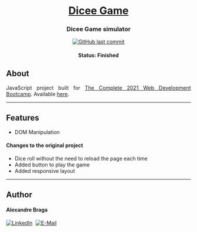 <h1 align="center">
  <a href="https://alexbraga.github.io/dicee-game/">Dicee Game</a>
</h1>

<h3 align="center">
    Dicee Game simulator
</h3>

<p align="center">
  <a href="https://github.com/alexbraga/dicee-game/commits/master"><img alt="GitHub last commit" src="https://img.shields.io/github/last-commit/alexbraga/dicee-game"></a>
</p>

<h4 align="center">
	 Status: Finished
</h4>

## About

<p align="justify">JavaScript project built for <a href="https://www.udemy.com/course/the-complete-web-development-bootcamp/">The Complete 2021 Web Development Bootcamp</a>. Available <a href="https://alexbraga.github.io/dicee-game/">here</a>.</p>

---

## Features

- DOM Manipulation

#### Changes to the original project

- Dice roll without the need to reload the page each time
- Added button to play the game
- Added responsive layout

---

## Author

<h4>Alexandre Braga</h4>

<div>
<a href="https://www.linkedin.com/in/alexgbraga/" target="_blank"><img src="https://img.shields.io/badge/-LinkedIn-blue?style=for-the-badge&logo=Linkedin&logoColor=white" alt="LinkedIn"></a>&nbsp;
<a href="mailto:contato@alexbraga.com.br" target="_blank"><img src="https://img.shields.io/badge/-email-c14438?style=for-the-badge&logo=Gmail&logoColor=white" alt="E-Mail"></a>
</div>
